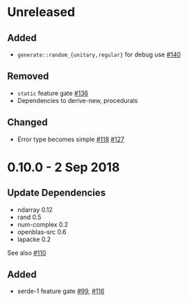 Unreleased
===========

Added
--------
- `generate::random_{unitary,regular}` for debug use [#140](../../pull/140) 

Removed
----------
- `static` feature gate [#136](../../pull/136) 
- Dependencies to derive-new, procedurals


Changed
---------
- Error type becomes simple [#118](../../pull/118) [#127](../../pull/127)


0.10.0 - 2 Sep 2018
=======

Update Dependencies
--------------------

- ndarray 0.12
- rand 0.5
- num-complex 0.2
- openblas-src 0.6
- lapacke 0.2

See also [#110](../../pull/110)

Added
------
- serde-1 feature gate [#99](../../pull/99), [#116](../../pull/116)
